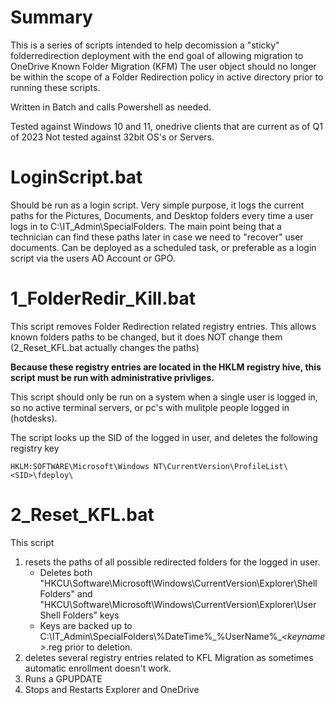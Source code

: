 # Summary
This is a series of scripts intended to help decomission a "sticky" folderredirection deployment with the end goal of allowing migration to OneDrive Known Folder Migration (KFM)
The user object should no longer be within the scope of a Folder Redirection policy in active directory prior to running these scripts.

Written in Batch and calls Powershell as needed.

Tested against Windows 10 and 11, onedrive clients that are current as of Q1 of 2023
Not tested against 32bit OS's or Servers.

# LoginScript.bat
Should be run as a login script. Very simple purpose, it logs the current paths for the Pictures, Documents, and Desktop folders every time a user logs in to C:\IT_Admin\SpecialFolders. The main point being that a technician can find these paths later in case we need to "recover" user documents. Can be deployed as a scheduled task, or preferable as a login script via the users AD Account or GPO.

# 1_FolderRedir_Kill.bat
This script removes Folder Redirection related registry entries. This allows known folders paths to be changed, but it does NOT change them (2_Reset_KFL.bat actually changes the paths)

**Because these registry entries are located in the HKLM registry hive, this script must be run with administrative privliges.**

This script should only be run on a system when a single user is logged in, so no active terminal servers, or pc's with mulitple people logged in (hotdesks).

The script looks up the SID of the logged in user, and deletes the following registry key

    HKLM:SOFTWARE\Microsoft\Windows NT\CurrentVersion\ProfileList\<SID>\fdeploy\

# 2_Reset_KFL.bat
This script
1. resets the paths of all possible redirected folders for the logged in user.
    - Deletes both "HKCU\Software\Microsoft\Windows\CurrentVersion\Explorer\Shell Folders" and "HKCU\Software\Microsoft\Windows\CurrentVersion\Explorer\User Shell Folders" keys
    - Keys are backed up to C:\\IT_Admin\\SpecialFolders\\%DateTime%\_%UserName%_*\<keyname\>*.reg prior to deletion.
2. deletes several registry entries related to KFL Migration as sometimes automatic enrollment doesn't work.
3. Runs a GPUPDATE
4. Stops and Restarts Explorer and OneDrive